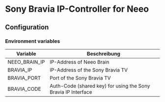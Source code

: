 # Sony Bravia IP-Controller for Neeo

## Configuration

### Environment variables

| Variable      | Beschreibung                                                 |
| ------------- | ------------------------------------------------------------ |
| NEEO_BRAIN_IP | IP-Address of Neeo Brain                                     |
| BRAVIA_IP     | IP-Address of the Sony Bravia TV                             |
| BRAVIA_PORT   | Port of the Sony Bravia TV                                   |
| BRAVIA_CODE   | Auth-Code (shared key) for using the Sony Bravia IP Interface |

